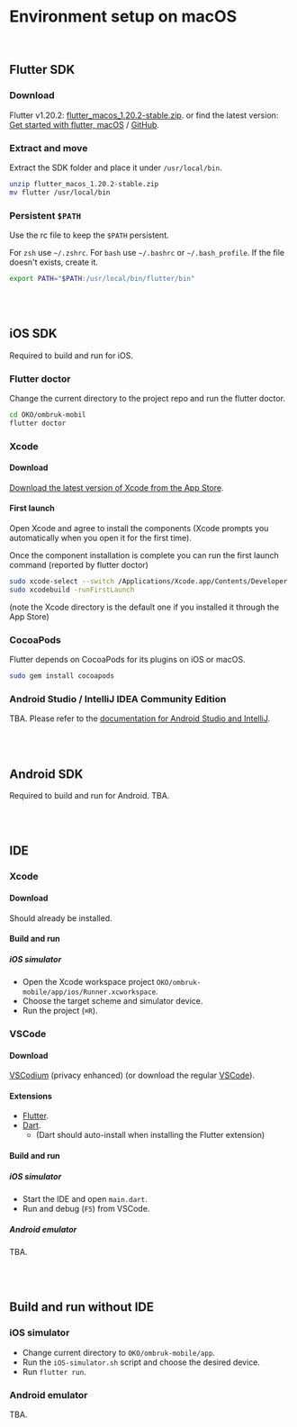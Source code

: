 

# Environment setup on macOS

<br>

## Flutter SDK


### Download

Flutter v1.20.2: [flutter_macos_1.20.2-stable.zip](https://storage.googleapis.com/flutter_infra/releases/stable/macos/flutter_macos_1.20.2-stable.zip).
or find the latest version: [Get started with flutter, macOS](https://flutter.dev/docs/get-started/install/macos) / [GitHub](https://github.com/flutter/flutter).


### Extract and move

Extract the SDK folder and place it under `/usr/local/bin`.

```bash
unzip flutter_macos_1.20.2-stable.zip
mv flutter /usr/local/bin
```


### Persistent `$PATH`

Use the rc file to keep the `$PATH` persistent.

For `zsh` use `~/.zshrc`. For `bash` use `~/.bashrc` or `~/.bash_profile`.
If the file doesn't exists, create it.

```bash
export PATH="$PATH:/usr/local/bin/flutter/bin"
```


<br><br>

## iOS SDK

Required to build and run for iOS.

### Flutter doctor

Change the current directory to the project repo and run the flutter doctor.

```bash
cd OKO/ombruk-mobil		
flutter doctor
```


### Xcode

#### Download

[Download the latest version of Xcode from the App Store](https://apps.apple.com/no/app/xcode/id497799835).

#### First launch

Open Xcode and agree to install the components (Xcode prompts you automatically when you open it for the first time).

Once the component installation is complete you can run the first launch command (reported by flutter doctor)

```bash
sudo xcode-select --switch /Applications/Xcode.app/Contents/Developer
sudo xcodebuild -runFirstLaunch
```
(note the Xcode directory is the default one if you installed it through the App Store)


### CocoaPods

Flutter depends on CocoaPods for its plugins on iOS or macOS.

```bash
sudo gem install cocoapods
```

### Android Studio / IntelliJ IDEA Community Edition

TBA. Please refer to the [documentation for Android Studio and IntelliJ](https://flutter.dev/docs/development/tools/android-studio).

<br><br>

## Android SDK

Required to build and run for Android.
TBA.

<br><br>

## IDE


### Xcode

#### Download

Should already be installed.

#### Build and run

##### iOS simulator

- Open the Xcode workspace project `OKO/ombruk-mobile/app/ios/Runner.xcworkspace`.
- Choose the target scheme and simulator device.
- Run the project (`⌘R`).

### VSCode

#### Download

[VSCodium](https://vscodium.com/) (privacy enhanced) (or download the regular [VSCode](https://code.visualstudio.com/)).

#### Extensions

- [Flutter](https://open-vsx.org/extension/Dart-Code/flutter).
- [Dart](https://open-vsx.org/extension/Dart-Code/dart-code).
    - (Dart should auto-install when installing the Flutter extension)

#### Build and run

##### iOS simulator

- Start the IDE and open `main.dart`.
- Run and debug (`F5`) from VSCode.

##### Android emulator

TBA.


<br><br>

## Build and run without IDE

### iOS simulator

- Change current directory to `OKO/ombruk-mobile/app`.
- Run the `iOS-simulator.sh` script and choose the desired device.
- Run `flutter run`.

### Android emulator

TBA.
